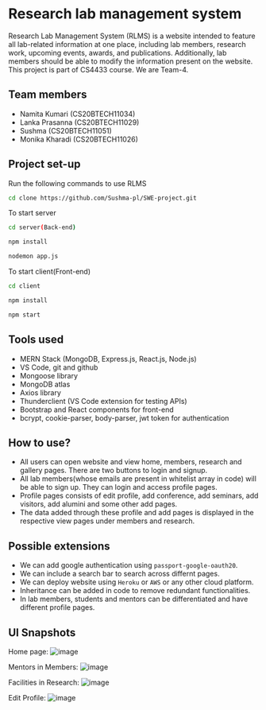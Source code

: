 # Research lab management system 
Research Lab Management System (RLMS) is a website intended to feature all lab-related information at one place, including lab members, research work, upcoming events, awards, and publications. Additionally, lab members should be able to modify the information present on the website.
This project is part of CS4433 course. We are Team-4. 
## Team members
* Namita Kumari (CS20BTECH11034)
* Lanka Prasanna (CS20BTECH11029)
* Sushma (CS20BTECH11051)
* Monika Kharadi (CS20BTECH11026)
## Project set-up
Run the following commands to use RLMS <br/>
```bash
cd clone https://github.com/Sushma-pl/SWE-project.git
```
To start server
```bash
cd server(Back-end)
```
```bash
npm install
```
```bash
nodemon app.js
```
To start client(Front-end)
```bash
cd client
```
```bash
npm install
```
```bash
npm start
```
## Tools used
* MERN Stack (MongoDB, Express.js, React.js, Node.js)
* VS Code, git and github
* Mongoose library
* MongoDB atlas 
* Axios library
* Thunderclient (VS Code extension for testing APIs)
* Bootstrap and React components for front-end
* bcrypt, cookie-parser, body-parser, jwt token for authentication
## How to use?
* All users can open website and view home, members, research and gallery pages. There are two buttons to login and signup.
* All lab members(whose emails are present in whitelist array in code) will be able to sign up. They can login and access profile pages.
* Profile pages consists of edit profile, add conference, add seminars, add visitors, add alumini and some other add pages.
* The data added through these profile and add pages is displayed in the respective view pages under members and research.
## Possible extensions 
* We can add google authentication using `passport-google-oauth20`.
* We can include a search bar to search across differnt pages.
* We can deploy website using `Heroku` or `AWS` or any other cloud platform.
* Inheritance can be added in code to remove redundant functionalities.
* In lab members, students and mentors can be differentiated and have different profile pages.
## UI Snapshots
Home page:
![image](https://user-images.githubusercontent.com/80624481/236484996-419492c6-8a28-4c0a-a02d-ead766e4dde6.png)

Mentors in Members:
![image](https://user-images.githubusercontent.com/80624481/236485400-4ed076bc-2c70-4cce-9cfc-01d34328aa87.png)

Facilities in Research:
![image](https://user-images.githubusercontent.com/80624481/236485849-f2f58fea-ccce-458d-8a1c-a419510cd454.png)

Edit Profile:
![image](https://user-images.githubusercontent.com/80624481/236486546-34535ec5-40cf-4fac-a5a0-941e11cfb76c.png)

